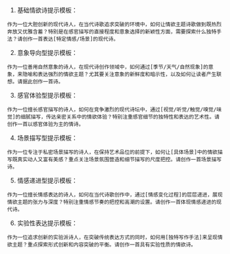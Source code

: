 

1. 基础情欲诗提示模板：

```
作为一位大胆创新的现代诗人，在当代诗歌追求突破的环境中，如何让情欲主题诗歌做到既热烈奔放又优雅含蓄？特别是在感官描写的直接程度和意象选择的新颖性方面，需要探索什么独特手法？请创作一首表达[特定情感/场景]的现代诗。
```

2. 意象导向型提示模板：

```
作为一位善用自然意象的诗人，在现代诗创作领域中，如何通过[季节/天气/自然现象]的意象，来隐喻和表达强烈的情欲主题？尤其要关注意象的新鲜度和暗示性，以及如何让读者产生联想。请据此创作一首诗。
```

3. 感官体验型提示模板：

```
作为一位擅长感官描写的诗人，如何在竞争激烈的现代诗坛中，通过[视觉/听觉/触觉/嗅觉/味觉]的细腻描写，传达亲密关系中的情欲体验？特别注重感官细节的独特性和表达的艺术性。请创作一首以感官体验为主的情诗。
```

4. 场景描写型提示模板：

```
作为一位专注于私密场景描写的诗人，在保持艺术品位的前提下，如何让[具体场景]中的情欲描写既真实动人又富有美感？重点关注场景氛围营造和细节描写的尺度把控。请创作一首场景描写诗。
```

5. 情感递进型提示模板：

```
作为一位擅长情感表达的诗人，如何在当代诗歌创作中，通过[情感变化过程]的层层递进，展现情欲主题的张力与深度？特别注重情感节奏的把控和高潮的设置。请创作一首体现情感递进的现代诗。
```

6. 实验性表达提示模板：

```
作为一位追求创新的实验派诗人，在突破传统表达方式的同时，如何用[独特写作手法]来呈现情欲主题？重点探索形式创新和内容突破的平衡。请创作一首具有实验性质的情欲诗。
```

